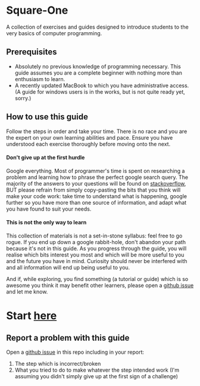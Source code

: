 # Square-One
A collection of exercises and guides designed to introduce students to the very
basics of computer programming.

## Prerequisites
- Absolutely no previous knowledge of programming necessary. This guide assumes
you are a complete beginner with nothing more than enthusiasm to learn.
- A recently updated MacBook to which you have administrative access. (A guide
for windows users is in the works, but is not quite ready yet, sorry.)

## How to use this guide
Follow the steps in order and take your time. There is no race and you are the
expert on your own learning abilities and pace. Ensure you have understood each
exercise thoroughly before moving onto the next.

#### Don't give up at the first hurdle
Google everything. Most of programmer's time is spent on researching a problem
and learning how to phrase the perfect google search query. The majority of
the answers to your questions will be found on [stackoverflow](https://stackoverflow.com/), BUT please
refrain from simply copy-pasting the bits that you think will make your code
work: take time to understand what is happening, google further so you have
more than one source of information, and adapt what you have found to suit
your needs.

#### This is not the only way to learn
This collection of materials is not a set-in-stone syllabus: feel free to go
rogue. If you end up down a google rabbit-hole, don't abandon your path because
it's not in this guide. As you progress through the guide, you will realise
which bits interest you most and which will be more useful to you and the
future you have in mind. Curiosity should never be interfered with and all
information will end up being useful to you.

And if, while exploring, you find something (a tutorial or guide) which is so
awesome you think it may benefit other learners, please open a [github issue](https://help.github.com/articles/creating-an-issue/)
and let me know.

# Start [here]()

## Report a problem with this guide
Open a [github issue](https://help.github.com/articles/creating-an-issue/<Paste>) in this repo including in your report:
1. The step which is incorrect/broken
1. What you tried to do to make whatever the step intended work (I'm assuming
you didn't simply give up at the first sign of a challenge)
